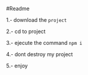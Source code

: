 
#Readme 

1.- download the ```project```

2.- cd to project

3.- ejecute the command ``` npm i ```

4.- dont destroy my project

5.- enjoy